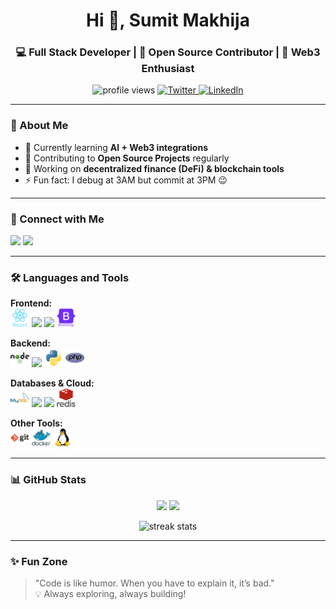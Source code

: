 <h1 align="center">Hi 👋, Sumit Makhija</h1>
<h3 align="center">💻 Full Stack Developer | 🚀 Open Source Contributor | 🔗 Web3 Enthusiast</h3>

<p align="center">
  <img src="https://komarev.com/ghpvc/?username=sumitmakhija2507&label=Profile%20Views&color=0e75b6&style=flat" alt="profile views"/>
  <a href="https://twitter.com/sumitm_eth" target="_blank">
    <img src="https://img.shields.io/twitter/follow/sumitm_eth?logo=twitter&style=flat" alt="Twitter"/>
  </a>
  <a href="https://linkedin.com/in/sumit-makhija-4222791a6" target="_blank">
    <img src="https://img.shields.io/badge/LinkedIn-Connect-blue" alt="LinkedIn"/>
  </a>
</p>

---

### 🚀 About Me  
- 🌱 Currently learning **AI + Web3 integrations**  
- 🤝 Contributing to **Open Source Projects** regularly  
- 🔭 Working on **decentralized finance (DeFi) & blockchain tools**  
- ⚡ Fun fact: I debug at 3AM but commit at 3PM 😉  

---

### 🤝 Connect with Me
<p>
<a href="https://twitter.com/sumitm_eth" target="_blank"><img src="https://img.shields.io/badge/Twitter-1DA1F2?style=flat&logo=twitter&logoColor=white"/></a>
<a href="https://linkedin.com/in/sumit-makhija-4222791a6" target="_blank"><img src="https://img.shields.io/badge/LinkedIn-0A66C2?style=flat&logo=linkedin&logoColor=white"/></a>
</p>

---

### 🛠 Languages and Tools  
**Frontend:**  
<code><img height="30" src="https://raw.githubusercontent.com/devicons/devicon/master/icons/react/react-original-wordmark.svg"></code>
<code><img height="30" src="https://angular.io/assets/images/logos/angular/angular.svg"></code>
<code><img height="30" src="https://www.vectorlogo.zone/logos/tailwindcss/tailwindcss-icon.svg"></code>
<code><img height="30" src="https://raw.githubusercontent.com/devicons/devicon/master/icons/bootstrap/bootstrap-plain-wordmark.svg"></code>

**Backend:**  
<code><img height="30" src="https://raw.githubusercontent.com/devicons/devicon/master/icons/nodejs/nodejs-original-wordmark.svg"></code>
<code><img height="30" src="https://www.vectorlogo.zone/logos/expressjs/expressjs-icon.svg"></code>
<code><img height="30" src="https://raw.githubusercontent.com/devicons/devicon/master/icons/python/python-original.svg"></code>
<code><img height="30" src="https://raw.githubusercontent.com/devicons/devicon/master/icons/php/php-original.svg"></code>

**Databases & Cloud:**  
<code><img height="30" src="https://raw.githubusercontent.com/devicons/devicon/master/icons/mysql/mysql-original-wordmark.svg"></code>
<code><img height="30" src="https://www.svgrepo.com/show/303229/microsoft-sql-server-logo.svg"></code>
<code><img height="30" src="https://www.vectorlogo.zone/logos/google_cloud/google_cloud-icon.svg"></code>
<code><img height="30" src="https://raw.githubusercontent.com/devicons/devicon/master/icons/redis/redis-original-wordmark.svg"></code>

**Other Tools:**  
<code><img height="30" src="https://raw.githubusercontent.com/devicons/devicon/master/icons/git/git-original-wordmark.svg"></code>
<code><img height="30" src="https://raw.githubusercontent.com/devicons/devicon/master/icons/docker/docker-original-wordmark.svg"></code>
<code><img height="30" src="https://raw.githubusercontent.com/devicons/devicon/master/icons/linux/linux-original.svg"></code>

---

### 📊 GitHub Stats  
<p align="center">
<img src="https://github-readme-stats.vercel.app/api?username=sumitmakhija2507&show_icons=true&theme=radical" height="165"/>
<img src="https://github-readme-stats.vercel.app/api/top-langs/?username=sumitmakhija2507&layout=compact&theme=radical" height="165"/>
</p>

<p align="center">
<img src="https://github-readme-streak-stats.herokuapp.com/?user=sumitmakhija2507&theme=radical" alt="streak stats"/>
</p>

---

### ✨ Fun Zone  
> "Code is like humor. When you have to explain it, it’s bad."  
💡 Always exploring, always building!  


